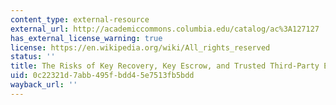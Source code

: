 ```yaml
---
content_type: external-resource
external_url: http://academiccommons.columbia.edu/catalog/ac%3A127127
has_external_license_warning: true
license: https://en.wikipedia.org/wiki/All_rights_reserved
status: ''
title: The Risks of Key Recovery, Key Escrow, and Trusted Third-Party Encryption
uid: 0c22321d-7abb-495f-bdd4-5e7513fb5bdd
wayback_url: ''
---
```

